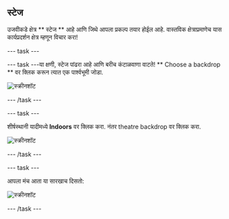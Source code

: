 ## स्टेज

उजवीकडे क्षेत्र ** स्टेज ** आहे आणि जिथे आपला प्रकल्प तयार होईल आहे. वास्तविक क्षेत्राप्रमाणेच यास कार्यप्रदर्शन क्षेत्र म्हणून विचार करा!

\--- task \---

\--- task \---या क्षणी, स्टेज पांढरा आहे आणि बरीच कंटाळवाणा वाटते! ** Choose a backdrop ** वर क्लिक करून त्यात एक पार्श्वभूमी जोडा.

![स्क्रीनशॉट](images/band-stage-choose.png)

\--- /task \---

\--- task \---

शीर्षस्थानी यादीमध्ये **Indoors** वर क्लिक करा. नंतर theatre backdrop वर क्लिक करा.

![स्क्रीनशॉट](images/band-backdrop.png)

\--- /task \---

\--- task \---

आपला मंच आता या सारखाच दिसतो:

![स्क्रीनशॉट](images/band-stage.png)

\--- /task \---